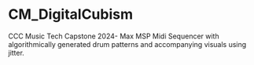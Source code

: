 # CM_DigitalCubism
CCC Music Tech Capstone 2024- Max MSP Midi Sequencer with algorithmically generated drum patterns and accompanying visuals using jitter.
